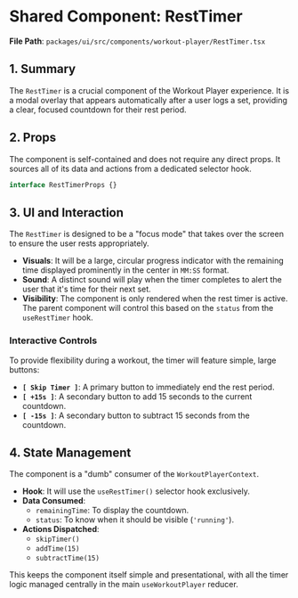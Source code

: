 # Shared Component: RestTimer

**File Path**: `packages/ui/src/components/workout-player/RestTimer.tsx`

## 1. Summary

The `RestTimer` is a crucial component of the Workout Player experience. It is a modal overlay that appears automatically after a user logs a set, providing a clear, focused countdown for their rest period.

## 2. Props

The component is self-contained and does not require any direct props. It sources all of its data and actions from a dedicated selector hook.

```typescript
interface RestTimerProps {}
```

## 3. UI and Interaction

The `RestTimer` is designed to be a "focus mode" that takes over the screen to ensure the user rests appropriately.

- **Visuals**: It will be a large, circular progress indicator with the remaining time displayed prominently in the center in `MM:SS` format.
- **Sound**: A distinct sound will play when the timer completes to alert the user that it's time for their next set.
- **Visibility**: The component is only rendered when the rest timer is active. The parent component will control this based on the `status` from the `useRestTimer` hook.

### Interactive Controls

To provide flexibility during a workout, the timer will feature simple, large buttons:

- **`[ Skip Timer ]`**: A primary button to immediately end the rest period.
- **`[ +15s ]`**: A secondary button to add 15 seconds to the current countdown.
- **`[ -15s ]`**: A secondary button to subtract 15 seconds from the countdown.

## 4. State Management

The component is a "dumb" consumer of the `WorkoutPlayerContext`.

- **Hook**: It will use the `useRestTimer()` selector hook exclusively.
- **Data Consumed**:
  - `remainingTime`: To display the countdown.
  - `status`: To know when it should be visible (`'running'`).
- **Actions Dispatched**:
  - `skipTimer()`
  - `addTime(15)`
  - `subtractTime(15)`

This keeps the component itself simple and presentational, with all the timer logic managed centrally in the main `useWorkoutPlayer` reducer.
